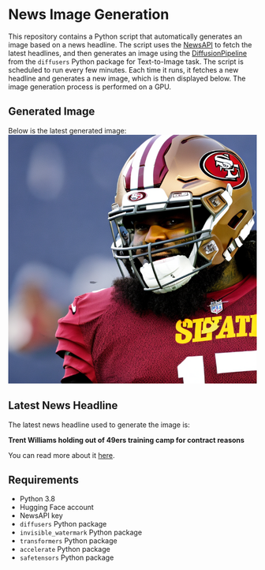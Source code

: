 # News Image Generation
This repository contains a Python script that automatically generates an image based on a news headline. The script uses the [NewsAPI](https://newsapi.org/) to fetch the latest headlines, and then generates an image using the [DiffusionPipeline](https://github.com/huggingface/diffusers) from the `diffusers` Python package for Text-to-Image task.
The script is scheduled to run every few minutes. Each time it runs, it fetches a new headline and generates a new image, which is then displayed below. The image generation process is performed on a GPU.

## Generated Image
Below is the latest generated image:
![Generated Image](image.png)

## Latest News Headline
The latest news headline used to generate the image is:

**Trent Williams holding out of 49ers training camp for contract reasons**

You can read more about it [here](https://news.google.com/rss/articles/CBMizAFBVV95cUxQQU85V3drM3l3TGtnNUN0QkFhejY0N1FqbXFGV2tKaEdtSjVvMFlGRy1oOWU2V3ppbjBudHRicUFmT3VwS1RkNXVVSmZjRHlnZ29OSUZaaldaNExQaVhJMXR2ZnJuc2hBWUhCOVdvclRLZEVmZzFra3JnaGlDTmNqd0Jmd0t2cFZJZ2hQWTZ1LThJWnVWanY1SGR2aGV1TjFyVndHeGJmZnlyczhwQW1SUXlySk5NUGF1ZkVfaEF5bzVnUmd6RDIzZUtnUnc?oc=5).

## Requirements
- Python 3.8
- Hugging Face account
- NewsAPI key
- `diffusers` Python package
- `invisible_watermark` Python package
- `transformers` Python package
- `accelerate` Python package
- `safetensors` Python package

